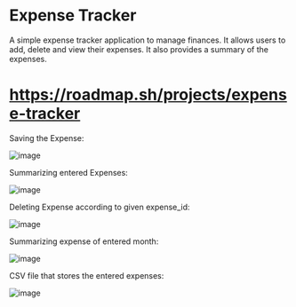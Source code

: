 # Expense Tracker
A simple expense tracker application to manage finances. It allows users to add, delete and view their expenses. It also provides a summary of the expenses.
# https://roadmap.sh/projects/expense-tracker

Saving the Expense:

![image](https://github.com/user-attachments/assets/d0665012-c205-474c-a56e-534474ab71a8)


Summarizing entered Expenses:

![image](https://github.com/user-attachments/assets/750adb53-92cb-4e6c-9684-c574634e3629)

Deleting Expense according to given expense_id:

![image](https://github.com/user-attachments/assets/34e90b6b-2788-4c74-9c97-d652e418ee92)


Summarizing expense of entered month:

![image](https://github.com/user-attachments/assets/5a1dea57-e087-4268-a739-8076198fd887)


CSV file that stores the entered expenses:

![image](https://github.com/user-attachments/assets/df8ab8f6-e8f5-4274-924f-e8cf2276f0df)
